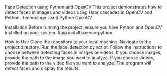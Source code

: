 Face Detection using Python and OpenCV
This project demonstrates how to detect faces in images and videos using Haar cascades in OpenCV and Python.
Technology Used
Python
OpenCV

Installation
Before running the project, ensure you have Python and OpenCV installed on your system.
#pip install opencv-python

How to Use
Clone the repository to your local machine.
Navigate to the project directory.
Run the face_detection.py script.
Follow the instructions to choose between detecting faces in images or videos.
If you choose images, provide the path to the image you want to analyze.
If you choose videos, provide the path to the video file you want to analyze.
The program will detect faces and display the results.

